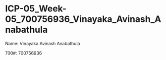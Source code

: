 # ICP-05_Week-05_700756936_Vinayaka_Avinash_Anabathula

Name: Vinayaka Avinash Anabathula

700#: 700756936

